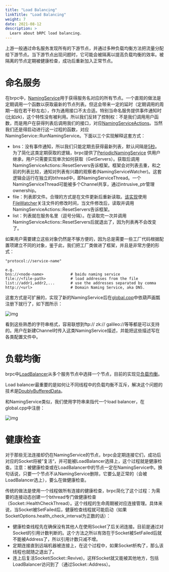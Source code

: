 ```yaml
---
title: "Load Balancing"
linkTitle: "Load Balancing"
weight: 7
date: 2021-08-12
description: >
  Learn about bRPC load balancing.
---
```

上游一般通过命名服务发现所有的下游节点，并通过多种负载均衡方法把流量分配给下游节点。当下游节点出现问题时，它可能会被隔离以提高负载均衡的效率。被隔离的节点定期被健康检查，成功后重新加入正常节点。

# 命名服务

在brpc中，[NamingService](https://github.com/brpc/brpc/blob/master/src/brpc/naming_service.h)用于获得服务名对应的所有节点。一个直观的做法是定期调用一个函数以获取最新的节点列表。但这会带来一定的延时（定期调用的周期一般在若干秒左右），作为通用接口不太合适。特别当命名服务提供事件通知时(比如zk)，这个特性没有被利用。所以我们反转了控制权：不是我们调用用户函数，而是用户在获得列表后调用我们的接口，对应[NamingServiceActions](https://github.com/brpc/brpc/blob/master/src/brpc/naming_service.h)。当然我们还是得启动进行这一过程的函数，对应NamingService::RunNamingService。下面以三个实现解释这套方式：

- bns：没有事件通知，所以我们只能定期去获得最新列表，默认间隔是[5秒](http://brpc.baidu.com:8765/flags/ns_access_interval)。为了简化这类定期获取的逻辑，brpc提供了[PeriodicNamingService](https://github.com/brpc/brpc/blob/master/src/brpc/periodic_naming_service.h) 供用户继承，用户只需要实现单次如何获取（GetServers）。获取后调用NamingServiceActions::ResetServers告诉框架。框架会对列表去重，和之前的列表比较，通知对列表有兴趣的观察者(NamingServiceWatcher)。这套逻辑会运行在独立的bthread中，即NamingServiceThread。一个NamingServiceThread可能被多个Channel共享，通过intrusive_ptr管理ownership。
- file：列表即文件。合理的方式是在文件更新后重新读取。[该实现](https://github.com/brpc/brpc/blob/master/src/brpc/policy/file_naming_service.cpp)使用[FileWatcher](https://github.com/brpc/brpc/blob/master/src/butil/files/file_watcher.h)关注文件的修改时间，当文件修改后，读取并调用NamingServiceActions::ResetServers告诉框架。
- list：列表就在服务名里（逗号分隔）。在读取完一次并调用NamingServiceActions::ResetServers后就退出了，因为列表再不会改变了。

如果用户需要建立这些对象仍然是不够方便的，因为总是需要一些工厂代码根据配置项建立不同的对象，鉴于此，我们把工厂类做进了框架，并且是非常方便的形式：

```
"protocol://service-name"
 
e.g.
bns://<node-name>            # baidu naming service
file://<file-path>           # load addresses from the file
list://addr1,addr2,...       # use the addresses separated by comma
http://<url>                 # Domain Naming Service, aka DNS.
```

这套方式是可扩展的，实现了新的NamingService后在[global.cpp](https://github.com/brpc/brpc/blob/master/src/brpc/global.cpp)中依葫芦画瓢注册下就行了，如下图所示：

![img](/images/docs/register_ns.png)

看到这些熟悉的字符串格式，容易联想到ftp:// zk:// galileo://等等都是可以支持的。用户在新建Channel时传入这类NamingService描述，并能把这些描述写在各类配置文件中。

# 负载均衡

brpc中[LoadBalancer](https://github.com/brpc/brpc/blob/master/src/brpc/load_balancer.h)从多个服务节点中选择一个节点，目前的实现见[负载均衡](client.md#负载均衡)。

Load balancer最重要的是如何让不同线程中的负载均衡不互斥，解决这个问题的技术是[DoublyBufferedData](lalb.md#doublybuffereddata)。

和NamingService类似，我们使用字符串来指代一个load balancer，在global.cpp中注册：

![img](/images/docs/register_lb.png)

# 健康检查

对于那些无法连接却仍在NamingService的节点，brpc会定期连接它们，成功后对应的Socket将被”复活“，并可能被LoadBalancer选择上，这个过程就是健康检查。注意：被健康检查或在LoadBalancer中的节点一定在NamingService中。换句话说，只要一个节点不从NamingService删除，它要么是正常的（会被LoadBalancer选上），要么在做健康检查。

传统的做法是使用一个线程做所有连接的健康检查，brpc简化了这个过程：为需要的连接动态创建一个bthread专门做健康检查（Socket::HealthCheckThread）。这个线程的生命周期被对应连接管理。具体来说，当Socket被SetFailed后，健康检查线程就可能启动（如果SocketOptions.health_check_interval为正数的话）：

- 健康检查线程先在确保没有其他人在使用Socket了后关闭连接。目前是通过对Socket的引用计数判断的。这个方法之所以有效在于Socket被SetFailed后就不能被Address了，所以引用计数只减不增。
- 定期连接直到远端机器被连接上，在这个过程中，如果Socket析构了，那么该线程也就随之退出了。
- 连上后复活Socket(Socket::Revive)，这样Socket就又能被其他地方，包括LoadBalancer访问到了（通过Socket::Address）。